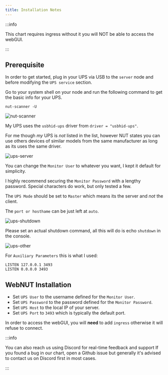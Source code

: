 ```yaml
---
title: Installation Notes
---
```


:::info

This chart requires ingress without it you will NOT be able to access the webGUI.

:::

## Prerequisite

In order to get started, plug in your UPS via USB to the `server` node and before modifying the `UPS service` section.

Go to your system shell on your node and run the following command to get the basic info for your UPS.

```terminal
nut-scanner -U
```

![nut-scanner](./img/nut-scanner.png)

My UPS uses the `usbhid-ups` driver from `driver = "usbhid-ups"`.

For me though _my_ UPS is _not_ listed in the list, however NUT states you can use others devices of similar models from the same manufacturer as long as its uses the same driver.

![ups-server](./img/ups-server.png)

You can change the `Monitor User` to whatever you want, I kept it default for simplicity.

I highly recommend securing the `Monitor Password` with a lengthy password. Special characters do work, but only tested a few.

The `UPS Mode` should be set to `Master` which means its the server and _not_ the client.

The `port or hosthame` can be just left at `auto`.

![ups-shutdown](./img/ups-shutdown.png)

Please set an actual shutdown command, all this will do is echo `shutdown` in the console.

![ups-other](./img/ups-other.png)

For `Auxiliary Parameters` this is what I used:

```text
LISTEN 127.0.0.1 3493
LISTEN 0.0.0.0 3493
```

## WebNUT Installation

- Set `UPS User` to the username defined for the `Monitor User`.
- Set `UPS Password` to the password defined for the `Monitor Password`.
- Set `UPS Host` to the local IP of your server.
- Set `UPS Port` to `3493` which is typically the default port.

In order to access the webGUI, you will **need** to add `ingress` otherwise it will refuse to connect.

:::info

You can also reach us using Discord for real-time feedback and support
If you found a bug in our chart, open a Github issue but generally it's advised to contact us on Discord first in most cases.

:::
